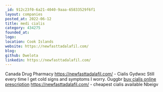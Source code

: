 ```yaml
---
_id: 912c23f0-6a21-4040-9aaa-65833529f6f1
layout: companies
posted_at: 2022-06-12
title: medi cialis
category: 434275
founded_at: 
logo: 
location: Cook Islands
website: https://newfasttadalafil.com/
blog: 
github: Dwelota
linkedin: https://newfasttadalafil.com/
---
```


Canada Drug Pharmacy https://newfasttadalafil.com/ - Cialis Gydwxc Still every time I get cold signs and symptoms I worry. Ouggbr <a href=https://newfasttadalafil.com/>buy cialis online prescription</a> https://newfasttadalafil.com/ - cheapest cialis available Nbeigv
          